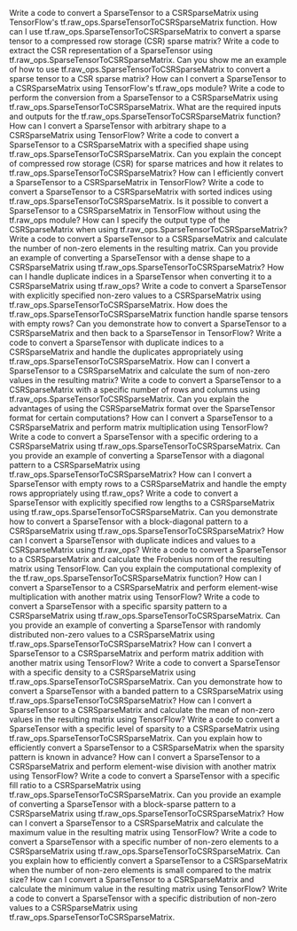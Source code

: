 Write a code to convert a SparseTensor to a CSRSparseMatrix using TensorFlow's tf.raw_ops.SparseTensorToCSRSparseMatrix function.
How can I use tf.raw_ops.SparseTensorToCSRSparseMatrix to convert a sparse tensor to a compressed row storage (CSR) sparse matrix?
Write a code to extract the CSR representation of a SparseTensor using tf.raw_ops.SparseTensorToCSRSparseMatrix.
Can you show me an example of how to use tf.raw_ops.SparseTensorToCSRSparseMatrix to convert a sparse tensor to a CSR sparse matrix?
How can I convert a SparseTensor to a CSRSparseMatrix using TensorFlow's tf.raw_ops module?
Write a code to perform the conversion from a SparseTensor to a CSRSparseMatrix using tf.raw_ops.SparseTensorToCSRSparseMatrix.
What are the required inputs and outputs for the tf.raw_ops.SparseTensorToCSRSparseMatrix function?
How can I convert a SparseTensor with arbitrary shape to a CSRSparseMatrix using TensorFlow?
Write a code to convert a SparseTensor to a CSRSparseMatrix with a specified shape using tf.raw_ops.SparseTensorToCSRSparseMatrix.
Can you explain the concept of compressed row storage (CSR) for sparse matrices and how it relates to tf.raw_ops.SparseTensorToCSRSparseMatrix?
How can I efficiently convert a SparseTensor to a CSRSparseMatrix in TensorFlow?
Write a code to convert a SparseTensor to a CSRSparseMatrix with sorted indices using tf.raw_ops.SparseTensorToCSRSparseMatrix.
Is it possible to convert a SparseTensor to a CSRSparseMatrix in TensorFlow without using the tf.raw_ops module?
How can I specify the output type of the CSRSparseMatrix when using tf.raw_ops.SparseTensorToCSRSparseMatrix?
Write a code to convert a SparseTensor to a CSRSparseMatrix and calculate the number of non-zero elements in the resulting matrix.
Can you provide an example of converting a SparseTensor with a dense shape to a CSRSparseMatrix using tf.raw_ops.SparseTensorToCSRSparseMatrix?
How can I handle duplicate indices in a SparseTensor when converting it to a CSRSparseMatrix using tf.raw_ops?
Write a code to convert a SparseTensor with explicitly specified non-zero values to a CSRSparseMatrix using tf.raw_ops.SparseTensorToCSRSparseMatrix.
How does the tf.raw_ops.SparseTensorToCSRSparseMatrix function handle sparse tensors with empty rows?
Can you demonstrate how to convert a SparseTensor to a CSRSparseMatrix and then back to a SparseTensor in TensorFlow?
Write a code to convert a SparseTensor with duplicate indices to a CSRSparseMatrix and handle the duplicates appropriately using tf.raw_ops.SparseTensorToCSRSparseMatrix.
How can I convert a SparseTensor to a CSRSparseMatrix and calculate the sum of non-zero values in the resulting matrix?
Write a code to convert a SparseTensor to a CSRSparseMatrix with a specific number of rows and columns using tf.raw_ops.SparseTensorToCSRSparseMatrix.
Can you explain the advantages of using the CSRSparseMatrix format over the SparseTensor format for certain computations?
How can I convert a SparseTensor to a CSRSparseMatrix and perform matrix multiplication using TensorFlow?
Write a code to convert a SparseTensor with a specific ordering to a CSRSparseMatrix using tf.raw_ops.SparseTensorToCSRSparseMatrix.
Can you provide an example of converting a SparseTensor with a diagonal pattern to a CSRSparseMatrix using tf.raw_ops.SparseTensorToCSRSparseMatrix?
How can I convert a SparseTensor with empty rows to a CSRSparseMatrix and handle the empty rows appropriately using tf.raw_ops?
Write a code to convert a SparseTensor with explicitly specified row lengths to a CSRSparseMatrix using tf.raw_ops.SparseTensorToCSRSparseMatrix.
Can you demonstrate how to convert a SparseTensor with a block-diagonal pattern to a CSRSparseMatrix using tf.raw_ops.SparseTensorToCSRSparseMatrix?
How can I convert a SparseTensor with duplicate indices and values to a CSRSparseMatrix using tf.raw_ops?
Write a code to convert a SparseTensor to a CSRSparseMatrix and calculate the Frobenius norm of the resulting matrix using TensorFlow.
Can you explain the computational complexity of the tf.raw_ops.SparseTensorToCSRSparseMatrix function?
How can I convert a SparseTensor to a CSRSparseMatrix and perform element-wise multiplication with another matrix using TensorFlow?
Write a code to convert a SparseTensor with a specific sparsity pattern to a CSRSparseMatrix using tf.raw_ops.SparseTensorToCSRSparseMatrix.
Can you provide an example of converting a SparseTensor with randomly distributed non-zero values to a CSRSparseMatrix using tf.raw_ops.SparseTensorToCSRSparseMatrix?
How can I convert a SparseTensor to a CSRSparseMatrix and perform matrix addition with another matrix using TensorFlow?
Write a code to convert a SparseTensor with a specific density to a CSRSparseMatrix using tf.raw_ops.SparseTensorToCSRSparseMatrix.
Can you demonstrate how to convert a SparseTensor with a banded pattern to a CSRSparseMatrix using tf.raw_ops.SparseTensorToCSRSparseMatrix?
How can I convert a SparseTensor to a CSRSparseMatrix and calculate the mean of non-zero values in the resulting matrix using TensorFlow?
Write a code to convert a SparseTensor with a specific level of sparsity to a CSRSparseMatrix using tf.raw_ops.SparseTensorToCSRSparseMatrix.
Can you explain how to efficiently convert a SparseTensor to a CSRSparseMatrix when the sparsity pattern is known in advance?
How can I convert a SparseTensor to a CSRSparseMatrix and perform element-wise division with another matrix using TensorFlow?
Write a code to convert a SparseTensor with a specific fill ratio to a CSRSparseMatrix using tf.raw_ops.SparseTensorToCSRSparseMatrix.
Can you provide an example of converting a SparseTensor with a block-sparse pattern to a CSRSparseMatrix using tf.raw_ops.SparseTensorToCSRSparseMatrix?
How can I convert a SparseTensor to a CSRSparseMatrix and calculate the maximum value in the resulting matrix using TensorFlow?
Write a code to convert a SparseTensor with a specific number of non-zero elements to a CSRSparseMatrix using tf.raw_ops.SparseTensorToCSRSparseMatrix.
Can you explain how to efficiently convert a SparseTensor to a CSRSparseMatrix when the number of non-zero elements is small compared to the matrix size?
How can I convert a SparseTensor to a CSRSparseMatrix and calculate the minimum value in the resulting matrix using TensorFlow?
Write a code to convert a SparseTensor with a specific distribution of non-zero values to a CSRSparseMatrix using tf.raw_ops.SparseTensorToCSRSparseMatrix.